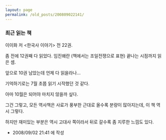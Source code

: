 ```yaml
---
layout: page
permalink: /old_posts/200809022141/
---
```


### 최근 읽는 책

이이화 저 <한국사 이야기> 전 22권.

좀 전에 12권째 다 읽었다. 임진왜란 (책에서는 조일전쟁으로 표현) 끝나는 시점까지 읽은 셈.

앞으로 10권 남았는데 언제 다 읽을라나...

기억하기로는 7월 초쯤 읽기 시작했던 것 같다.

아마 10월은 되어야 마치지 않을까 싶다.

그건 그렇고, 모든 역사책은 사료가 풍부한 근대로 올수록 분량이 많아지는데, 이 책 역시 그렇다.

하지만 재미있는 부분은 역시 고대사 쪽이라서 뒤로 갈수록 좀 지루한 느낌도 있다.




- 2008/09/02 21:41 에 작성